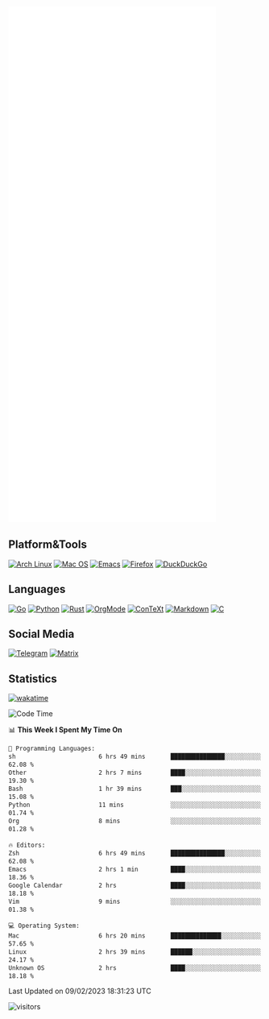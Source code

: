 ![Metrics](https://github.com/SteamedFish/SteamedFish/blob/master/github-metrics.svg)

## Platform&Tools

[![Arch Linux](https://img.shields.io/badge/ArchLinux-1793D1?logo=arch-linux&logoColor=fff&style=flat-square)](https://archlinux.org/)
[![Mac OS](https://img.shields.io/badge/MacOS-000000?style=flat-square&logo=macos&logoColor=F0F0F0)](https://www.apple.com/macos/)
[![Emacs](https://img.shields.io/badge/Emacs-%237F5AB6.svg?&style=flat-square&logo=gnu-emacs&logoColor=white)](https://www.gnu.org/software/emacs/)
[![Firefox](https://img.shields.io/badge/Firefox-FF7139?style=flat-square&logo=Firefox-Browser&logoColor=white)](https://firefox.com/)
[![DuckDuckGo](https://img.shields.io/badge/DuckDuckGo-DE5833?style=flat-square&logo=DuckDuckGo&logoColor=white)](https://duckduckgo.com/)

## Languages

[![Go](https://img.shields.io/badge/Golang-%2300ADD8.svg?style=flat-square&logo=go&logoColor=white)](https://golang.org/)
[![Python](https://img.shields.io/badge/Python-3670A0?style=flat-square&logo=python&logoColor=ffdd54)](https://www.python.org/)
[![Rust](https://img.shields.io/badge/Rust-%23000000.svg?style=flat-square&logo=rust&logoColor=white)](https://www.rust-lang.org/)
[![OrgMode](https://img.shields.io/badge/OrgMode-%23000000.svg?style=flat-square&logo=org&logoColor=white)](https://orgmode.org/)
[![ConTeXt](https://img.shields.io/badge/ConTeXt-%23008080.svg?style=flat-square&logo=latex&logoColor=white)](https://contextgarden.net/)
[![Markdown](https://img.shields.io/badge/MarkDown-%23000000.svg?style=flat-square&logo=markdown&logoColor=white)](https://daringfireball.net/projects/markdown/)
[![C](https://img.shields.io/badge/C-%2300599C.svg?style=flat-square&logo=c&logoColor=white)](https://www.iso.org/standard/74528.html)

## Social Media
[![Telegram](https://img.shields.io/badge/SteamedFish-2CA5E0?style=social&logo=telegram&logoColor=white)](https://t.me/SteamedFish)
[![Matrix](https://img.shields.io/badge/SteamedFish-2CA5E0?style=social&logo=matrix&logoColor=black)](https://matrix.to/#/@i:steamedfish.org)

## Statistics
[![wakatime](https://wakatime.com/badge/user/168280d6-fcf2-4b4f-ad3a-dc4612f35b38.svg)](https://wakatime.com/@168280d6-fcf2-4b4f-ad3a-dc4612f35b38)

<!--START_SECTION:waka-->
![Code Time](http://img.shields.io/badge/Code%20Time-2%2C282%20hrs%2015%20mins-blue)

📊 **This Week I Spent My Time On** 

```text
💬 Programming Languages: 
sh                       6 hrs 49 mins       ███████████████░░░░░░░░░░   62.08 % 
Other                    2 hrs 7 mins        ████░░░░░░░░░░░░░░░░░░░░░   19.30 % 
Bash                     1 hr 39 mins        ███░░░░░░░░░░░░░░░░░░░░░░   15.08 % 
Python                   11 mins             ░░░░░░░░░░░░░░░░░░░░░░░░░   01.74 % 
Org                      8 mins              ░░░░░░░░░░░░░░░░░░░░░░░░░   01.28 % 

🔥 Editors: 
Zsh                      6 hrs 49 mins       ███████████████░░░░░░░░░░   62.08 % 
Emacs                    2 hrs 1 min         ████░░░░░░░░░░░░░░░░░░░░░   18.36 % 
Google Calendar          2 hrs               ████░░░░░░░░░░░░░░░░░░░░░   18.18 % 
Vim                      9 mins              ░░░░░░░░░░░░░░░░░░░░░░░░░   01.38 % 

💻 Operating System: 
Mac                      6 hrs 20 mins       ██████████████░░░░░░░░░░░   57.65 % 
Linux                    2 hrs 39 mins       ██████░░░░░░░░░░░░░░░░░░░   24.17 % 
Unknown OS               2 hrs               ████░░░░░░░░░░░░░░░░░░░░░   18.18 % 

```


 Last Updated on 09/02/2023 18:31:23 UTC
<!--END_SECTION:waka-->

![visitors](https://visitor-badge.laobi.icu/badge?page_id=SteamedFish.SteamedFish)
